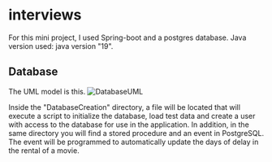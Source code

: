 # interviews
For this mini project, I used Spring-boot and a postgres database.
Java version used: java version "19".

## Database
The UML model is this. 
![DatabaseUML](https://user-images.githubusercontent.com/51322831/219332450-63564cc6-989b-46ff-980e-2901ed0a4b99.png)

Inside the "DatabaseCreation" directory, a file will be located that will execute a script to initialize the database, load test data and create a user with access to the database for use in the application.
In addition, in the same directory you will find a stored procedure and an event in PostgreSQL. The event will be programmed to automatically update the days of delay in the rental of a movie.

